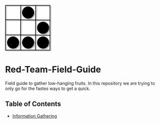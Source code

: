 <p align="left">
  <img width="150" height="150" src="https://github.com/0xsyr0/Red-Team-Field-Guide/blob/main/images/logo.png">
</p>

# Red-Team-Field-Guide

Field guide to gather low-hanging fruits. In this repository we are trying to only go for the fastes ways to get a quick.

## Table of Contents

- [Information Gathering](https://github.com/0xsyr0/Red-Team-Field-Guide/blob/main/01_information_gathering.md)
